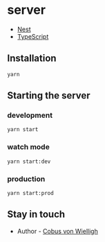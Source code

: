 
# server

- [Nest](https://github.com/nestjs/nest)
- [TypeScript](https://www.typescriptlang.org/)

## Installation

```cp
yarn
```

## Starting the server

### development
```cp
yarn start
```
### watch mode
```cp
yarn start:dev
```
### production
```cp
yarn start:prod
```

## Stay in touch

- Author - [Cobus von Wielligh](https://www.linkedin.com/in/cobusvonwielligh/)
